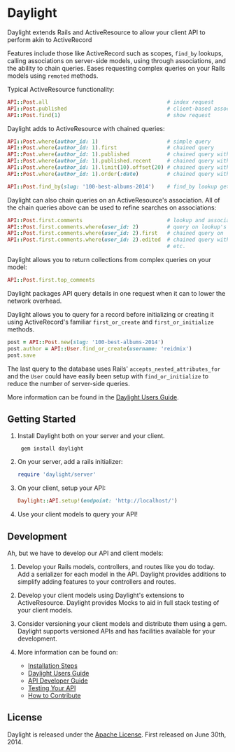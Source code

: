 # Daylight

Daylight extends Rails and ActiveResource to allow your client API to perform
akin to ActiveRecord

Features include those like ActiveRecord such as scopes, `find_by` lookups,
calling associations on  server-side models, using through associations, and
the ability to chain queries.  Eases requesting complex queries on your Rails
models using `remoted` methods.

Typical ActiveResource functionality:

  ````ruby
  API::Post.all                                      # index request
  API::Post.published                                # client-based association
  API::Post.find(1)                                  # show request
  ````

Daylight adds to ActiveResource with chained queries:

  ````ruby
  API::Post.where(author_id: 1)                      # simple query
  API::Post.where(author_id: 1).first                # chained query
  API::Post.where(author_id: 1).published            # chained query with scope
  API::Post.where(author_id: 1).published.recent     # chained query with multiple scopes
  API::Post.where(author_id: 1).limit(10).offset(20) # chained query with limit and offset
  API::Post.where(author_id: 1).order(:date)         # chained query with ordering

  API::Post.find_by(slug: '100-best-albums-2014')    # find_by lookup gets first match
  ````

Daylight can also chain queries on an ActiveResource's association.  All of the
chain queries above can be used to refine searches on associations:

  ````ruby
  API::Post.first.comments                           # lookup and association
  API::Post.first.comments.where(user_id: 2)         # query on lookup's association
  API::Post.first.comments.where(user_id: 2).first   # chained query on
  API::Post.first.comments.where(user_id: 2).edited  # chained query with scope
                                                     # etc.
  ````

Daylight allows you to return collections from complex queries on your model:

  ````ruby
  API::Post.first.top_comments
  ````

Daylight packages API query details in one request when it can to lower
the network overhead.

Daylight allows you to query for a record before initializing or creating it
using ActiveRecord's familiar `first_or_create` and `first_or_initialize`
methods.

  ````ruby
  post = API::Post.new(slug: '100-best-albums-2014')
  post.author = API::User.find_or_create(username: 'reidmix')
  post.save
  ````

The last query to the database uses Rails' `accepts_nested_attributes_for`
and the `User` could have easily been setup with `find_or_initialize` to
reduce the number of server-side queries.

More information can be found in the [Daylight Users Guide](doc/usage.md).

## Getting Started

1. Install Daylight both on your server and your client.

        gem install daylight

2. On your server, add a rails initializer:

    ````ruby
    require 'daylight/server'
    ````

3. On your client, setup your API:

    ````ruby
    Daylight::API.setup!(endpoint: 'http://localhost/')
    ````

4. Use your client models to query your API!

## Development

Ah, but we have to develop our API and client models:

1. Develop your Rails models, controllers, and routes like you do today.  Add
   a serializer for each model in the API.  Daylight provides additions to
   simplify adding features to your controllers and routes.

2. Develop your client models using Daylight's extensions to ActiveResource.
   Daylight provides Mocks to aid in full stack testing of your client models.

3. Consider versioning your client models and distribute them using a gem.
   Daylight supports versioned APIs and has facilities available for your
   development.

4. More information can be found on:
    * [Installation Steps](doc/install.md)
    * [Daylight Users Guide](doc/usage.md)
    * [API Developer Guide](doc/develop.md)
    * [Testing Your API](doc/testing.md)
    * [How to Contribute](doc/contribute.md)

## License

Daylight is released under the [Apache License](http://www.apache.org/licenses/LICENSE-2.0).
First released on June 30th, 2014.

